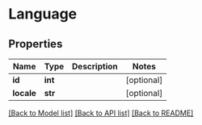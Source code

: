 # Language

## Properties
Name | Type | Description | Notes
------------ | ------------- | ------------- | -------------
**id** | **int** |  | [optional] 
**locale** | **str** |  | [optional] 

[[Back to Model list]](../README.md#documentation-for-models) [[Back to API list]](../README.md#documentation-for-api-endpoints) [[Back to README]](../README.md)

